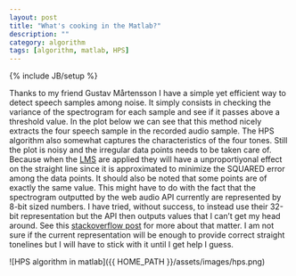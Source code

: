 ```yaml
---
layout: post
title: "What's cooking in the Matlab?"
description: ""
category: algorithm
tags: [algorithm, matlab, HPS]
---
```

{% include JB/setup %}

Thanks to my friend Gustav Mårtensson I have a simple yet efficient way to detect speech samples among noise. It simply consists in checking the variance of the spectrogram for each sample and see if it passes above a threshold value. In the plot below we can see that this method nicely extracts the four speech sample in the recorded audio sample. The HPS algorithm also somewhat captures the characteristics of the four tones. Still the plot is noisy and the irregular data points needs to be taken care of. Because when the [LMS](http://biggestt.github.io/toney/algorithm/2013/07/11/simple-linear-regression/) are applied they will have a unproportiyonal effect on the straight line since it is approximated to minimize the SQUARED error among the data points. It should also be noted that some points are of exactly the same value. This might have to do with the fact that the spectrogram outputted by the web audio API currently are represented by 8-bit sized numbers. I have tried, without success, to instead use their 32-bit representation but the API then outputs values that I can’t get my head around. See this [stackoverflow post](http://stackoverflow.com/questions/14169317/interpreting-web-audio-api-fft-results) for more about that matter. I am not sure if the current representation will be enough to provide correct straight tonelines but I will have to stick with it until I get help I guess. 

![HPS algorithm in matlab]({{ HOME_PATH }}/assets/images/hps.png)